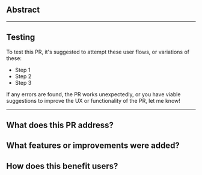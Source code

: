 ## Abstract

<!--- Add any useful and detailed information for other Labs developers and reviewers to consume, this will help get your PR merged faster, as we won't need to reverse-engineer the changes as much.
--->

---

## Testing
To test this PR, it's suggested to attempt these user flows, or variations of these:
- Step 1
- Step 2
- Step 3

If any errors are found, the PR works unexpectedly, or you have viable suggestions to improve the UX or functionality of the PR, let me know!

---

<!---
Below is for LMP (Labs Micro Proposals), how your PR is rewarded TLS: this'll help your PR be rewarded faster by the DAO!
--->

## What does this PR address?
<!---
Here, describe the problem (or lack of a feature) which this PR aims to address, in as simple terms/concepts as possible to the reader.
--->

## What features or improvements were added?
<!---
Here, describe the new improvement; what it does, and how it does it, in as simple terms/concepts as possible to the reader.
--->

## How does this benefit users?
<!---
Here, describe how the user will benefit from the change, if at all; it may not be noticable to the user (i.e: code cleanup), in that case you may simply state so.
--->

